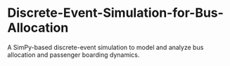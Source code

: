 # Discrete-Event-Simulation-for-Bus-Allocation
A SimPy-based discrete-event simulation to model and analyze bus allocation and passenger boarding dynamics.
